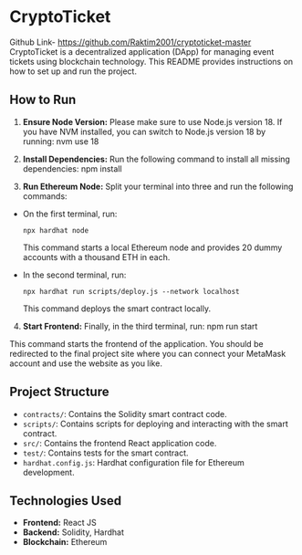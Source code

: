 # CryptoTicket

Github Link- https://github.com/Raktim2001/cryptoticket-master
CryptoTicket is a decentralized application (DApp) for managing event tickets using blockchain technology. This README provides instructions on how to set up and run the project.

## How to Run

1. **Ensure Node Version:**
   Please make sure to use Node.js version 18. If you have NVM installed, you can switch to Node.js version 18 by running:
   nvm use 18

2. **Install Dependencies:**
   Run the following command to install all missing dependencies:
   npm install

3. **Run Ethereum Node:**
   Split your terminal into three and run the following commands:

- On the first terminal, run:

  ```
  npx hardhat node
  ```

  This command starts a local Ethereum node and provides 20 dummy accounts with a thousand ETH in each.

- In the second terminal, run:
  ```
  npx hardhat run scripts/deploy.js --network localhost
  ```
  This command deploys the smart contract locally.

4. **Start Frontend:**
   Finally, in the third terminal, run:
   npm run start

This command starts the frontend of the application. You should be redirected to the final project site where you can connect your MetaMask account and use the website as you like.

## Project Structure

- `contracts/`: Contains the Solidity smart contract code.
- `scripts/`: Contains scripts for deploying and interacting with the smart contract.
- `src/`: Contains the frontend React application code.
- `test/`: Contains tests for the smart contract.
- `hardhat.config.js`: Hardhat configuration file for Ethereum development.

## Technologies Used

- **Frontend:** React JS
- **Backend:** Solidity, Hardhat
- **Blockchain:** Ethereum

